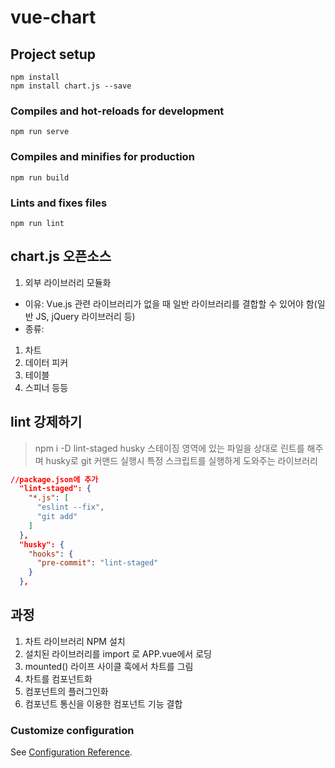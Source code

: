 # vue-chart

## Project setup
```
npm install
npm install chart.js --save
```

### Compiles and hot-reloads for development
```
npm run serve
```

### Compiles and minifies for production
```
npm run build
```

### Lints and fixes files
```
npm run lint
```

## chart.js 오픈소스
1. 외부 라이브러리 모듈화
 - 이유: Vue.js 관련 라이브러리가 없을 때 일반 라이브러리를 결합할 수 있어야 함(일반 JS, jQuery 라이브러리 등)
 - 종류:
  1) 차트
  2) 데이터 피커
  3) 테이블
  4) 스피너 등등

## lint 강제하기
> npm i -D lint-staged husky
> 스테이징 영역에 있는 파일을 상대로 린트를 해주며 husky로 git 커맨드 실행시 특정 스크립트를 실행하게 도와주는 라이브러리

```json
//package.json에 추가
  "lint-staged": { 
    "*.js": [
      "eslint --fix",
      "git add"
    ]
  },
  "husky": {
    "hooks": {
      "pre-commit": "lint-staged"
    }
  },
```


## 과정
1. 차트 라이브러리 NPM 설치
2. 설치된 라이브러리를 import 로  APP.vue에서 로딩
3. mounted() 라이프 사이클 훅에서 차트를 그림
4. 차트를 컴포넌트화
5. 컴포넌트의 플러그인화
6. 컴포넌트 통신을 이용한 컴포넌트 기능 결합

### Customize configuration
See [Configuration Reference](https://cli.vuejs.org/config/).
